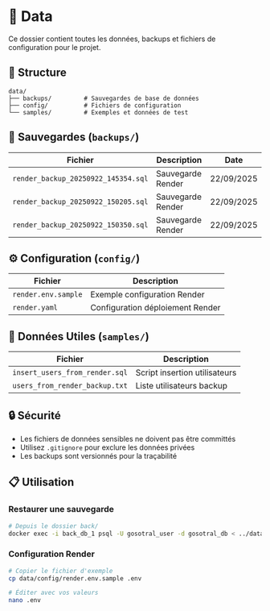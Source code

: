# 📁 Data

Ce dossier contient toutes les données, backups et fichiers de configuration pour le projet.

## 📂 Structure

```text
data/
├── backups/         # Sauvegardes de base de données
├── config/          # Fichiers de configuration
└── samples/         # Exemples et données de test
```

## 💾 Sauvegardes (`backups/`)

| Fichier | Description | Date |
|---------|-------------|------|
| `render_backup_20250922_145354.sql` | Sauvegarde Render | 22/09/2025 |
| `render_backup_20250922_150205.sql` | Sauvegarde Render | 22/09/2025 |
| `render_backup_20250922_150350.sql` | Sauvegarde Render | 22/09/2025 |

## ⚙️ Configuration (`config/`)

| Fichier | Description |
|---------|-------------|
| `render.env.sample` | Exemple configuration Render |
| `render.yaml` | Configuration déploiement Render |

## 📄 Données Utiles (`samples/`)

| Fichier | Description |
|---------|-------------|
| `insert_users_from_render.sql` | Script insertion utilisateurs |
| `users_from_render_backup.txt` | Liste utilisateurs backup |

## 🔒 Sécurité

- Les fichiers de données sensibles ne doivent pas être committés
- Utilisez `.gitignore` pour exclure les données privées
- Les backups sont versionnés pour la traçabilité

## 📋 Utilisation

### Restaurer une sauvegarde

```bash
# Depuis le dossier back/
docker exec -i back_db_1 psql -U gosotral_user -d gosotral_db < ../data/backups/render_backup_20250922_145354.sql
```

### Configuration Render

```bash
# Copier le fichier d'exemple
cp data/config/render.env.sample .env

# Éditer avec vos valeurs
nano .env
```
